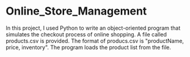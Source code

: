 # Online_Store_Management
In this project, I used Python to write an object-oriented program that simulates the checkout process of online shopping. A file called products.csv is provided. 
The format of producs.csv is "productName, price, inventory". The program loads the product list from the file.
